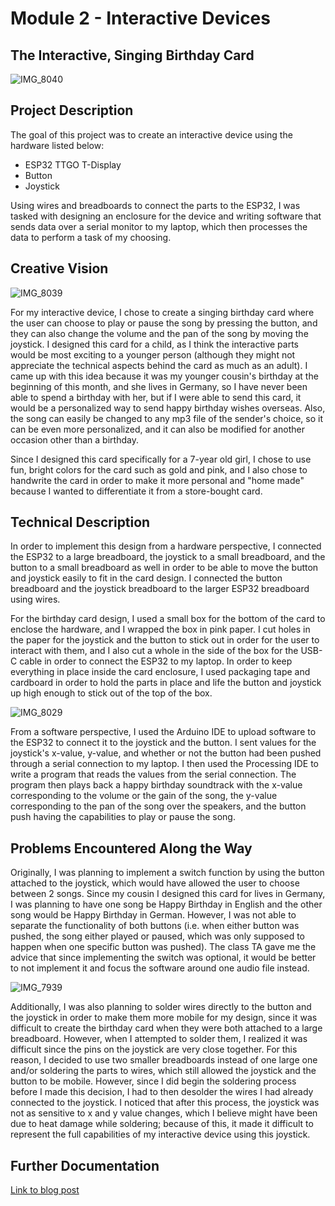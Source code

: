 # Module 2 - Interactive Devices
## The Interactive, Singing Birthday Card
![IMG_8040](https://user-images.githubusercontent.com/80801327/229381325-d6981165-6b28-499e-bf01-af9ea14ec359.jpeg)

## Project Description
The goal of this project was to create an interactive device using the hardware listed below: 
* ESP32 TTGO T-Display 
* Button
* Joystick

Using wires and breadboards to connect the parts to the ESP32, I was tasked with designing an enclosure for the device and writing software that sends data over a serial monitor to my laptop, which then processes the data to perform a task of my choosing. 

## Creative Vision
![IMG_8039](https://user-images.githubusercontent.com/80801327/229381425-58a8ea47-661b-4006-ac7b-f26cf2ca7d6c.jpeg)

For my interactive device, I chose to create a singing birthday card where the user can choose to play or pause the song by pressing the button, and they can also change the volume and the pan of the song by moving the joystick. I designed this card for a child, as I think the interactive parts would be most exciting to a younger person (although they might not appreciate the technical aspects behind the card as much as an adult). I came up with this idea because it was my younger cousin's birthday at the beginning of this month, and she lives in Germany, so I have never been able to spend a birthday with her, but if I were able to send this card, it would be a personalized way to send happy birthday wishes overseas. Also, the song can easily be changed to any mp3 file of the sender's choice, so it can be even more personalized, and it can also be modified for another occasion other than a birthday. 

Since I designed this card specifically for a 7-year old girl, I chose to use fun, bright colors for the card such as gold and pink, and I also chose to handwrite the card in order to make it more personal and "home made" because I wanted to differentiate it from a store-bought card.

## Technical Description
In order to implement this design from a hardware perspective, I connected the ESP32 to a large breadboard, the joystick to a small breadboard, and the button to a small breadboard as well in order to be able to move the button and joystick easily to fit in the card design. I connected the button breadboard and the joystick breadboard to the larger ESP32 breadboard using wires. 

For the birthday card design, I used a small box for the bottom of the card to enclose the hardware, and I wrapped the box in pink paper. I cut holes in the paper for the joystick and the button to stick out in order for the user to interact with them, and I also cut a whole in the side of the box for the USB-C cable in order to connect the ESP32 to my laptop. In order to keep everything in place inside the card enclosure, I used packaging tape and cardboard in order to hold the parts in place and life the button and joystick up high enough to stick out of the top of the box. 

![IMG_8029](https://user-images.githubusercontent.com/80801327/229381373-4fca57e5-7e4f-47c5-be48-5eff924734d2.jpeg)


From a software perspective, I used the Arduino IDE to upload software to the ESP32 to connect it to the joystick and the button. I sent values for the joystick's x-value, y-value, and whether or not the button had been pushed through a serial connection to my laptop. I then used the Processing IDE to write a program that reads the values from the serial connection. The program then plays back a happy birthday soundtrack with the x-value corresponding to the volume or the gain of the song, the y-value corresponding to the pan of the song over the speakers, and the button push having the capabilities to play or pause the song. 

## Problems Encountered Along the Way
Originally, I was planning to implement a switch function by using the button attached to the joystick, which would have allowed the user to choose between 2 songs. Since my cousin I designed this card for lives in Germany, I was planning to have one song be Happy Birthday in English and the other song would be Happy Birthday in German. However, I was not able to separate the functionality of both buttons (i.e. when either button was pushed, the song either played or paused, which was only supposed to happen when one specific button was pushed). The class TA gave me the advice that since implementing the switch was optional, it would be better to not implement it and focus the software around one audio file instead. 

![IMG_7939](https://user-images.githubusercontent.com/80801327/229381410-6cfb3b18-8e6d-43cf-9ad6-40097276a01c.jpeg)


Additionally, I was also planning to solder wires directly to the button and the joystick in order to make them more mobile for my design, since it was difficult to create the birthday card when they were both attached to a large breadboard. However, when I attempted to solder them, I realized it was difficult since the pins on the joystick are very close together. For this reason, I decided to use two smaller breadboards instead of one large one and/or soldering the parts to wires, which still allowed the joystick and the button to be mobile. However, since I did begin the soldering process before I made this decision, I had to then desolder the wires I had already connected to the joystick. I noticed that after this process, the joystick was not as sensitive to x and y value changes, which I believe might have been due to heat damage while soldering; because of this, it made it difficult to represent the full capabilities of my interactive device using this joystick. 

## Further Documentation
[Link to blog post](https://youtu.be/1rsMCR2DHLQ)
